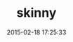 ---
layout: post
title:  "skinny"
repo:   "sj26/skinny"
date:   2015-02-18 17:25:33
gemurl: http://github.com/sj26/skinny
---